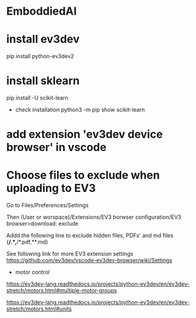 # EmboddiedAI



# install ev3dev
pip install python-ev3dev2


# install sklearn 
pip install -U scikit-learn

- check installation 
python3 -m pip show scikit-learn





# add extension 'ev3dev device browser' in vscode

# Choose files to exclude when uploading to EV3
Go to Files/Preferences/Settings

Then
(User or worspace)/Extensions/EV3 borwser configuration/EV3 browser>download: exclude

Addd the following line to exclude hidden files, PDFs' and md files
{**/.*,**/*.pdf,**.md}

See following link for more EV3 extension settings
https://github.com/ev3dev/vscode-ev3dev-browser/wiki/Settings


- motor control 

https://ev3dev-lang.readthedocs.io/projects/python-ev3dev/en/ev3dev-stretch/motors.html#multiple-motor-groups

https://ev3dev-lang.readthedocs.io/projects/python-ev3dev/en/ev3dev-stretch/motors.html#units
